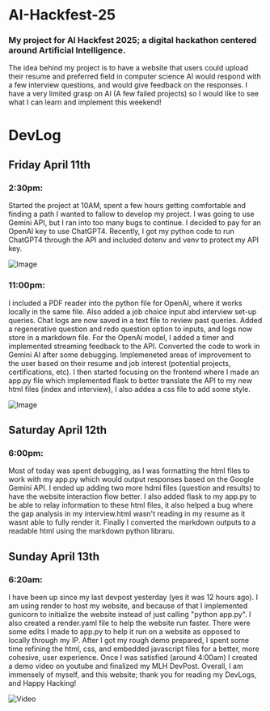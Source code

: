 # AI-Hackfest-25
### My project for AI Hackfest 2025; a digital hackathon centered around Artificial Intelligence.

The idea behind my project is to have a website that users could upload their resume and preferred field in computer science
AI would respond with a few interview questions, and would give feedback on the responses.
I have a very limited grasp on AI (A few failed projects) so I would like to see what I can learn and implement this weekend!

# DevLog
## Friday April 11th
### 2:30pm:
Started the project at 10AM, spent a few hours getting comfortable and finding a path I wanted to fallow to develop my project.
I was going to use Gemini API, but I ran into too many bugs to continue.
I decided to pay for an OpenAI key to use ChatGPT4.
Recently, I got my python code to run ChatGPT4 through the API and included dotenv and venv to protect my API key.

![Image](https://github.com/user-attachments/assets/d4b4e8f8-a565-443f-8f85-c97494cc6f72)

### 11:00pm:
I included a PDF reader into the python file for OpenAI, where it works locally in the same file.
Also added a job choice input abd interview set-up queries. 
Chat logs are now saved in a text file to review past queries. 
Added a regenerative question and redo question option to inputs, and logs now store in a markdown file.
For the OpenAi model, I added a timer and implemented streaming feedback to the API. 
Converted the code to work in Gemini AI after some debugging. Implemeneted areas of improvement to the user based on their resume and job interest (potential projects, certifications, etc). 
I then started focusing on the frontend where I made an app.py file which implemented flask to better translate the API to my new html files (index and interview), I also addea a css file to add some style.

![Image](https://github.com/user-attachments/assets/e9e5f434-83de-4888-ba15-1e8fe183b1ca)

## Saturday April 12th
### 6:00pm:

Most of today was spent debugging, as I was formatting the html files to work with my app.py which would output responses based on the Google Gemini API. I ended up adding two more hdmi files (question and results) to have the website interaction flow better. I also added flask to my app.py to be able to relay information to these html files, it also helped a bug where the gap analysis in my interview.html wasn't reading in my resume as it wasnt able to fully render it. Finally I converted the markdown outputs to a readable html using the markdown python libraru. 

## Sunday April 13th
### 6:20am:
I have been up since my last devpost yesterday (yes it was 12 hours ago). I am using render to host my website, and because of that I implemented gunicorn to initialize the website instead of just calling "python app.py". I also created a render.yaml file to help the website run faster. There were some edits I made to app.py to help it run on a website as opposed to locally through my IP. After I got my rough demo prepared, I spent some time refining the html, css, and embedded javascript files for a better, more cohesive, user experience. Once I was satisfied (around 4:00am) I created a demo video on youtube and finalized my MLH DevPost. Overall, I am immensely  of myself, and this website; thank you for reading my DevLogs, and Happy Hacking!

![Video](https://youtu.be/6tNVmvmledI)

